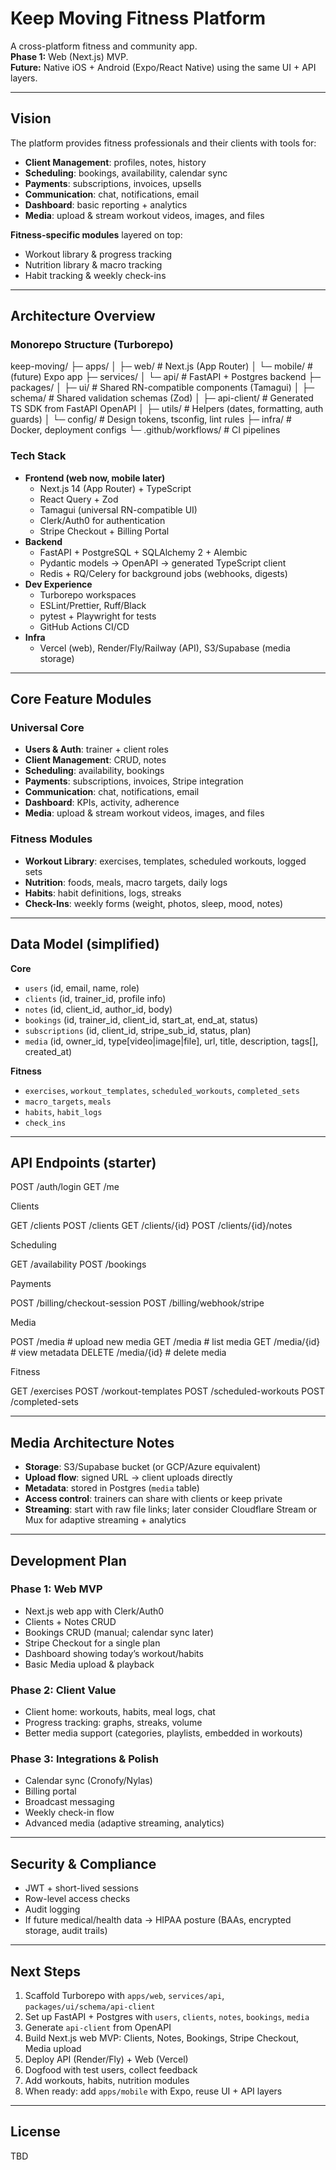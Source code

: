 # Keep Moving Fitness Platform

A cross-platform fitness and community app.  
**Phase 1:** Web (Next.js) MVP.  
**Future:** Native iOS + Android (Expo/React Native) using the same UI + API layers.

---

## Vision

The platform provides fitness professionals and their clients with tools for:

- **Client Management**: profiles, notes, history
- **Scheduling**: bookings, availability, calendar sync
- **Payments**: subscriptions, invoices, upsells
- **Communication**: chat, notifications, email
- **Dashboard**: basic reporting + analytics
- **Media**: upload & stream workout videos, images, and files

**Fitness-specific modules** layered on top:

- Workout library & progress tracking
- Nutrition library & macro tracking
- Habit tracking & weekly check-ins

---

## Architecture Overview

### Monorepo Structure (Turborepo)

keep-moving/
├─ apps/
│  ├─ web/                     # Next.js (App Router)
│  └─ mobile/                  # (future) Expo app
├─ services/
│  └─ api/                     # FastAPI + Postgres backend
├─ packages/
│  ├─ ui/                      # Shared RN-compatible components (Tamagui)
│  ├─ schema/                  # Shared validation schemas (Zod)
│  ├─ api-client/              # Generated TS SDK from FastAPI OpenAPI
│  ├─ utils/                   # Helpers (dates, formatting, auth guards)
│  └─ config/                  # Design tokens, tsconfig, lint rules
├─ infra/                      # Docker, deployment configs
└─ .github/workflows/          # CI pipelines

### Tech Stack

- **Frontend (web now, mobile later)**
  - Next.js 14 (App Router) + TypeScript
  - React Query + Zod
  - Tamagui (universal RN-compatible UI)
  - Clerk/Auth0 for authentication
  - Stripe Checkout + Billing Portal
- **Backend**
  - FastAPI + PostgreSQL + SQLAlchemy 2 + Alembic
  - Pydantic models → OpenAPI → generated TypeScript client
  - Redis + RQ/Celery for background jobs (webhooks, digests)
- **Dev Experience**
  - Turborepo workspaces
  - ESLint/Prettier, Ruff/Black
  - pytest + Playwright for tests
  - GitHub Actions CI/CD
- **Infra**
  - Vercel (web), Render/Fly/Railway (API), S3/Supabase (media storage)

---

## Core Feature Modules

### Universal Core
- **Users & Auth**: trainer + client roles
- **Client Management**: CRUD, notes
- **Scheduling**: availability, bookings
- **Payments**: subscriptions, invoices, Stripe integration
- **Communication**: chat, notifications, email
- **Dashboard**: KPIs, activity, adherence
- **Media**: upload & stream workout videos, images, and files

### Fitness Modules
- **Workout Library**: exercises, templates, scheduled workouts, logged sets
- **Nutrition**: foods, meals, macro targets, daily logs
- **Habits**: habit definitions, logs, streaks
- **Check-Ins**: weekly forms (weight, photos, sleep, mood, notes)

---

## Data Model (simplified)

**Core**
- `users` (id, email, name, role)
- `clients` (id, trainer_id, profile info)
- `notes` (id, client_id, author_id, body)
- `bookings` (id, trainer_id, client_id, start_at, end_at, status)
- `subscriptions` (id, client_id, stripe_sub_id, status, plan)
- `media` (id, owner_id, type[video|image|file], url, title, description, tags[], created_at)

**Fitness**
- `exercises`, `workout_templates`, `scheduled_workouts`, `completed_sets`
- `macro_targets`, `meals`
- `habits`, `habit_logs`
- `check_ins`

---

## API Endpoints (starter)

POST /auth/login
GET  /me

Clients

GET  /clients
POST /clients
GET  /clients/{id}
POST /clients/{id}/notes

Scheduling

GET  /availability
POST /bookings

Payments

POST /billing/checkout-session
POST /billing/webhook/stripe

Media

POST /media                 # upload new media
GET  /media                 # list media
GET  /media/{id}            # view metadata
DELETE /media/{id}          # delete media

Fitness

GET  /exercises
POST /workout-templates
POST /scheduled-workouts
POST /completed-sets

---

## Media Architecture Notes

- **Storage**: S3/Supabase bucket (or GCP/Azure equivalent)
- **Upload flow**: signed URL → client uploads directly
- **Metadata**: stored in Postgres (`media` table)
- **Access control**: trainers can share with clients or keep private
- **Streaming**: start with raw file links; later consider Cloudflare Stream or Mux for adaptive streaming + analytics

---

## Development Plan

### Phase 1: Web MVP
- Next.js web app with Clerk/Auth0
- Clients + Notes CRUD
- Bookings CRUD (manual; calendar sync later)
- Stripe Checkout for a single plan
- Dashboard showing today’s workout/habits
- Basic Media upload & playback

### Phase 2: Client Value
- Client home: workouts, habits, meal logs, chat
- Progress tracking: graphs, streaks, volume
- Better media support (categories, playlists, embedded in workouts)

### Phase 3: Integrations & Polish
- Calendar sync (Cronofy/Nylas)
- Billing portal
- Broadcast messaging
- Weekly check-in flow
- Advanced media (adaptive streaming, analytics)

---

## Security & Compliance

- JWT + short-lived sessions
- Row-level access checks
- Audit logging
- If future medical/health data → HIPAA posture (BAAs, encrypted storage, audit trails)

---

## Next Steps

1. Scaffold Turborepo with `apps/web`, `services/api`, `packages/ui/schema/api-client`
2. Set up FastAPI + Postgres with `users`, `clients`, `notes`, `bookings`, `media`
3. Generate `api-client` from OpenAPI
4. Build Next.js web MVP: Clients, Notes, Bookings, Stripe Checkout, Media upload
5. Deploy API (Render/Fly) + Web (Vercel)
6. Dogfood with test users, collect feedback
7. Add workouts, habits, nutrition modules
8. When ready: add `apps/mobile` with Expo, reuse UI + API layers

---

## License

TBD

